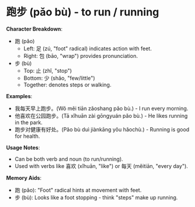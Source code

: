 # **跑步 (pǎo bù) - to run / running**

**Character Breakdown**:  
- 跑 (pǎo)
  - Left: 足 (zú, "foot" radical) indicates action with feet.
  - Right: 包 (bāo, "wrap") provides pronunciation.  
- 步 (bù)
  - Top: 止 (zhǐ, "stop")
  - Bottom: 少 (shǎo, "few/little")
  - Together: denotes steps or walking.

**Examples**:  
- 我每天早上跑步。(Wǒ měi tiān zǎoshang pǎo bù.) - I run every morning.  
- 他喜欢在公园跑步。(Tā xǐhuān zài gōngyuán pǎo bù.) - He likes running in the park.  
- 跑步对健康有好处。(Pǎo bù duì jiànkāng yǒu hǎochù.) - Running is good for health.

**Usage Notes**:  
- Can be both verb and noun (to run/running).  
- Used with verbs like 喜欢 (xǐhuān, "like") or 每天 (měitiān, "every day").

**Memory Aids**:  
- 跑 (pǎo): "Foot" radical hints at movement with feet.  
- 步 (bù): Looks like a foot stopping - think "steps" make up running.